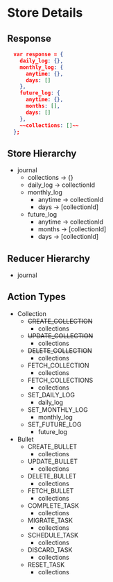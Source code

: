 # Store Details

## Response

```json
  var response = {
    daily_log: {},
    monthly_log: {
      anytime: {},
      days: []
    },
    future_log: {
      anytime: {},
      months: [],
      days: []
    },
    ~~collections: []~~
  };
```

## Store Hierarchy

- journal
  - collections -> {}
  - daily_log -> collectionId
  - monthly_log
    - anytime -> collectionId
    - days -> [collectionId]
  - future_log
    - anytime -> collectionId
    - months -> [collectionId]
    - days -> [collectionId]

## Reducer Hierarchy

- journal

## Action Types

- Collection
  - ~~CREATE_COLLECTION~~
    - collections
  - ~~UPDATE_COLLECTION~~
    - collections
  - ~~DELETE_COLLECTION~~
    - collections
  - FETCH_COLLECTION
    - collections
  - FETCH_COLLECTIONS
    - collections
  - SET_DAILY_LOG
    - daily_log
  - SET_MONTHLY_LOG
    - monthly_log
  - SET_FUTURE_LOG
    - future_log
- Bullet
  - CREATE_BULLET
    - collections
  - UPDATE_BULLET
    - collections
  - DELETE_BULLET
    - collections
  - FETCH_BULLET
    - collections
  - COMPLETE_TASK
    - collections
  - MIGRATE_TASK
    - collections
  - SCHEDULE_TASK
    - collections
  - DISCARD_TASK
    - collections
  - RESET_TASK
    - collections
